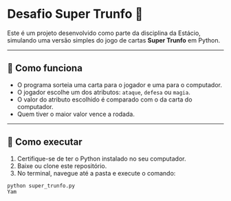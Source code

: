 # Desafio Super Trunfo 🎴

Este é um projeto desenvolvido como parte da disciplina da Estácio, simulando uma versão simples do jogo de cartas **Super Trunfo** em Python.

---

## 🔧 Como funciona

- O programa sorteia uma carta para o jogador e uma para o computador.
- O jogador escolhe um dos atributos: `ataque`, `defesa` ou `magia`.
- O valor do atributo escolhido é comparado com o da carta do computador.
- Quem tiver o maior valor vence a rodada.

---

## 🚀 Como executar

1. Certifique-se de ter o Python instalado no seu computador.
2. Baixe ou clone este repositório.
3. No terminal, navegue até a pasta e execute o comando:

```bash
python super_trunfo.py
Yam
